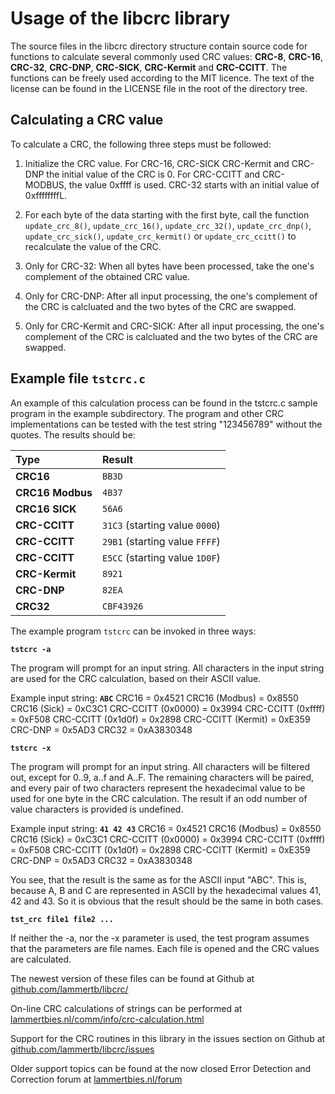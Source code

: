 # Usage of the libcrc library

The source files in the libcrc directory structure contain source code
for functions to calculate several commonly used CRC values: **CRC-8**,
**CRC-16**, **CRC-32**, **CRC-DNP**, **CRC-SICK**, **CRC-Kermit** and **CRC-CCITT**. The
functions can be freely used according to the MIT licence. The text of
the license can be found in the LICENSE file in the root of the
directory tree.

## Calculating a CRC value

To calculate a CRC, the following three steps must be followed:

1. Initialize the CRC value. For CRC-16, CRC-SICK CRC-Kermit and CRC-DNP
the initial value of the CRC is 0. For CRC-CCITT and CRC-MODBUS,
the value 0xffff is used. CRC-32 starts with an initial value
of 0xffffffffL.

2. For each byte of the data starting with the first byte, call the
function `update_crc_8()`, `update_crc_16()`, `update_crc_32()`, `update_crc_dnp()`,
`update_crc_sick()`, `update_crc_kermit()` or `update_crc_ccitt()`
to recalculate the value of the CRC.

3. Only for CRC-32: When all bytes have been processed, take the
one's complement of the obtained CRC value.

4. Only for CRC-DNP: After all input processing, the one's complement
of the CRC is calcluated and the two bytes of the CRC are swapped.

5. Only for CRC-Kermit and CRC-SICK: After all input processing, the
one's complement of the CRC is calcluated and the two bytes of the CRC
are swapped.

## Example file `tstcrc.c`

An example of this calculation process can be found in the tstcrc.c
sample program in the example subdirectory. The program and other CRC implementations can be
tested with the test string "123456789" without the quotes. The
results should be:

|Type|Result|
| :--- | :--- |
|**CRC16**|`BB3D`|
|**CRC16 Modbus**|`4B37`|
|**CRC16 SICK**|`56A6`|
|**CRC-CCITT**|`31C3` (starting value `0000`)|
|**CRC-CCITT**|`29B1` (starting value `FFFF`)|
|**CRC-CCITT**|`E5CC` (starting value `1D0F`)|
|**CRC-Kermit**|`8921`|
|**CRC-DNP**|`82EA`|
|**CRC32**|`CBF43926`|



The example program `tstcrc` can be invoked in three ways:

**`tstcrc -a`**

The program will prompt for an input string. All characters in the
input string are used for the CRC calculation, based on their ASCII
value.

Example input string: **`ABC`**
    CRC16              = 0x4521
    CRC16 (Modbus)     = 0x8550
    CRC16 (Sick)       = 0xC3C1
    CRC-CCITT (0x0000) = 0x3994
    CRC-CCITT (0xffff) = 0xF508
    CRC-CCITT (0x1d0f) = 0x2898
    CRC-CCITT (Kermit) = 0xE359
    CRC-DNP            = 0x5AD3
    CRC32              = 0xA3830348

**`tstcrc -x`**

The program will prompt for an input string. All characters will
be filtered out, except for 0..9, a..f and A..F. The remaining characters
will be paired, and every pair of two characters represent the hexadecimal
value to be used for one byte in the CRC calculation. The result if an
odd number of value characters is provided is undefined.

Example input string: **`41 42 43`**
    CRC16              = 0x4521
    CRC16 (Modbus)     = 0x8550
    CRC16 (Sick)       = 0xC3C1
    CRC-CCITT (0x0000) = 0x3994
    CRC-CCITT (0xffff) = 0xF508
    CRC-CCITT (0x1d0f) = 0x2898
    CRC-CCITT (Kermit) = 0xE359
    CRC-DNP            = 0x5AD3
    CRC32              = 0xA3830348

You see, that the result is the same as for the ASCII input "ABC". This
is, because A, B and C are represented in ASCII by the hexadecimal
values 41, 42 and 43. So it is obvious that the result should be
the same in both cases.

**`tst_crc file1 file2 ...`**

If neither the -a, nor the -x parameter is used, the test program
assumes that the parameters are file names. Each file is opened and
the CRC values are calculated.



The newest version of these files can be found at Github at
[github.com/lammertb/libcrc/](https://github.com/lammertb/libcrc/)

On-line CRC calculations of strings can be performed at
[lammertbies.nl/comm/info/crc-calculation.html](https://www.lammertbies.nl/comm/info/crc-calculation.html)

Support for the CRC routines in this library in the issues section on Github at
[github.com/lammertb/libcrc/issues](https://github.com/lammertb/libcrc/issues)

Older support topics can be found at the now closed Error Detection and Correction forum at
[lammertbies.nl/forum](https://www.lammertbies.nl/forum/viewforum.php?f=11)
